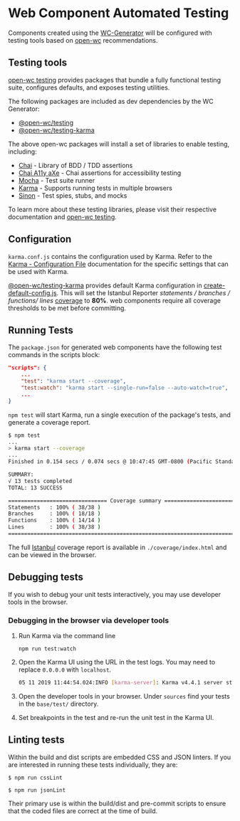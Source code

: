 # Web Component Automated Testing

Components created using the [WC-Generator](https://github.com/AlaskaAirlines/WC-Generator) will be configured with testing tools based on [open-wc](https://open-wc.org/) recommendations.

## Testing tools

[open-wc testing](https://open-wc.org/testing/) provides packages that bundle a fully functional testing suite, configures defaults, and exposes testing utilities.

The following packages are included as dev dependencies by the WC Generator:

- [@open-wc/testing](https://www.npmjs.com/package/@open-wc/testing)
- [@open-wc/testing-karma](@open-wc/testing-karma)

The above open-wc packages will install a set of libraries to enable testing, including:

- [Chai](https://www.chaijs.com/) - Library of BDD / TDD assertions
- [Chai A11y aXe](https://open-wc.org/testing/testing-chai-a11y-axe.html) - Chai assertions for accessibility testing
- [Mocha](https://mochajs.org/) - Test suite runner
- [Karma](https://karma-runner.github.io/latest/index.html) - Supports running tests in multiple browsers
- [Sinon](https://sinonjs.org/) - Test spies, stubs, and mocks

To learn more about these testing libraries, please visit their respective documentation and [open-wc testing](https://open-wc.org/testing/).

## Configuration

`karma.conf.js` contains the configuration used by Karma. Refer to the [Karma - Configuration File](http://karma-runner.github.io/4.0/config/configuration-file.html) documentation for the specific settings that can be used with Karma.

[@open-wc/testing-karma](https://open-wc.org/testing/testing-karma.html) provides default Karma configuration in [create-default-config.js](https://github.com/open-wc/open-wc/blob/master/packages/testing-karma/src/create-default-config.js). This will set the Istanbul Reporter _statements / branches / functions/ lines_ [coverage](https://github.com/open-wc/open-wc/blob/master/packages/testing-karma/src/create-default-config.js#L93) to **80%**. web components require all coverage thresholds to be met before committing.

## Running Tests

The `package.json` for generated web components have the following test commands in the scripts block:

```json
"scripts": {
    ...
    "test": "karma start --coverage",
    "test:watch": "karma start --single-run=false --auto-watch=true",
    ...
}
```

`npm test` will start Karma, run a single execution of the package's tests, and generate a coverage report.

```bash
$ npm test
...
> karma start --coverage
...
Finished in 0.154 secs / 0.074 secs @ 10:47:45 GMT-0800 (Pacific Standard Time)

SUMMARY:
√ 13 tests completed
TOTAL: 13 SUCCESS

=============================== Coverage summary ===============================
Statements   : 100% ( 38/38 )
Branches     : 100% ( 18/18 )
Functions    : 100% ( 14/14 )
Lines        : 100% ( 38/38 )
================================================================================
```

The full [Istanbul](https://istanbul.js.org/) coverage report is available in `./coverage/index.html` and can be viewed in the browser.

## Debugging tests

If you wish to debug your unit tests interactively, you may use developer tools in the browser.

### Debugging in the browser via developer tools

1. Run Karma via the command line

   `npm run test:watch`

1. Open the Karma UI using the URL in the test logs. You may need to replace `0.0.0.0` with `localhost`.

   ```bash
   05 11 2019 11:44:54.024:INFO [karma-server]: Karma v4.4.1 server started at http://0.0.0.0:9876/
   ```

1. Open the developer tools in your browser. Under `sources` find your tests in the `base/test/` directory.

1. Set breakpoints in the test and re-run the unit test in the Karma UI.

## Linting tests

Within the build and dist scripts are embedded CSS and JSON linters. If you are interested in running these tests individually, they are:

```
$ npm run cssLint

$ npm run jsonLint
```

Their primary use is within the build/dist and pre-commit scripts to ensure that the coded files are correct at the time of build.
